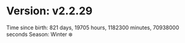 # Version: v2.2.29
Time since birth: 821 days, 19705 hours, 1182300 minutes, 70938000 seconds
Season: Winter ❄️
